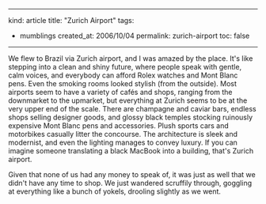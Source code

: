 -----
kind: article
title: "Zurich Airport"
tags:
- mumblings
created_at: 2006/10/04
permalink: zurich-airport
toc: false
-----

<p>We flew to Brazil via Zurich airport, and I was amazed by the place. It's like stepping into a clean and shiny future, where people speak with gentle, calm voices, and everybody can afford Rolex watches and Mont Blanc pens. Even the smoking rooms looked stylish (from the outside). Most airports seem to have a variety of caf&eacute;s and shops, ranging from the downmarket to the upmarket, but everything at Zurich seems to be at the very upper end of the scale. There are champagne and caviar bars, endless shops selling designer goods, and glossy black temples stocking ruinously expensive Mont Blanc pens and accessories. Plush sports cars and motorbikes casually litter the concourse. The architecture is sleek and modernist, and even the lighting manages to convey luxury. If you can imagine someone translating a black MacBook into a building, that's Zurich airport.</p>

<p>Given that none of us had any money to speak of, it was just as well that we didn't have any time to shop. We just wandered scruffily through, goggling at everything like a bunch of yokels, drooling slightly as we went.</p>



